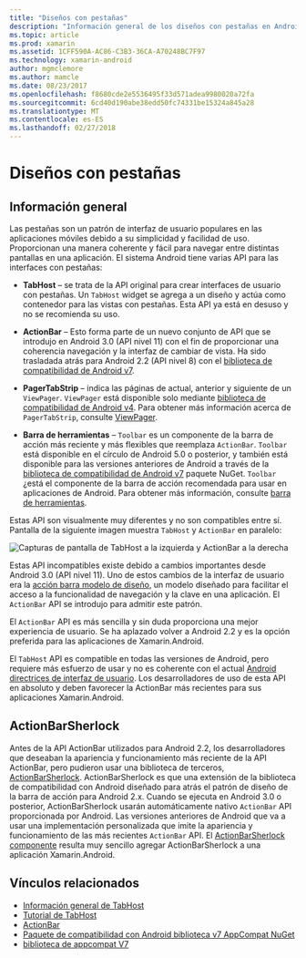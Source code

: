 ```yaml
---
title: "Diseños con pestañas"
description: "Información general de los diseños con pestañas en Android"
ms.topic: article
ms.prod: xamarin
ms.assetid: 1CFF590A-AC86-C3B3-36CA-A70248BC7F97
ms.technology: xamarin-android
author: mgmclemore
ms.author: mamcle
ms.date: 08/23/2017
ms.openlocfilehash: f8680cde2e5536495f33d571adea9980020a72fa
ms.sourcegitcommit: 6cd40d190abe38edd50fc74331be15324a845a28
ms.translationtype: MT
ms.contentlocale: es-ES
ms.lasthandoff: 02/27/2018
---
```

# <a name="tabbed-layouts"></a>Diseños con pestañas

<a name="Overview" />

## <a name="overview"></a>Información general

Las pestañas son un patrón de interfaz de usuario populares en las aplicaciones móviles debido a su simplicidad y facilidad de uso. Proporcionan una manera coherente y fácil para navegar entre distintas pantallas en una aplicación. El sistema Android tiene varias API para las interfaces con pestañas: 

-   **TabHost** &ndash; se trata de la API original para crear interfaces de usuario con pestañas. Un `TabHost` widget se agrega a un diseño y actúa como contenedor para las vistas con pestañas. Esta API ya está en desuso y no se recomienda su uso. 

-   **ActionBar** &ndash; Esto forma parte de un nuevo conjunto de API que se introdujo en Android 3.0 (API nivel 11) con el fin de proporcionar una coherencia navegación y la interfaz de cambiar de vista. Ha sido trasladada atrás para Android 2.2 (API nivel 8) con el [biblioteca de compatibilidad de Android v7](https://www.nuget.org/packages/Xamarin.Android.Support.v7.AppCompat/). 

-   **PagerTabStrip** &ndash; indica las páginas de actual, anterior y siguiente de un `ViewPager`. `ViewPager` está disponible solo mediante [biblioteca de compatibilidad de Android v4](https://www.nuget.org/packages/Xamarin.Android.Support.v4/).
     Para obtener más información acerca de `PagerTabStrip`, consulte [ViewPager](~/android/user-interface/controls/view-pager/index.md).

-   **Barra de herramientas** &ndash; `Toolbar` es un componente de la barra de acción más reciente y más flexibles que reemplaza `ActionBar`. `Toolbar` está disponible en el círculo de Android 5.0 o posterior, y también está disponible para las versiones anteriores de Android a través de la [biblioteca de compatibilidad de Android v7](https://www.nuget.org/packages/Xamarin.Android.Support.v7.AppCompat/) paquete NuGet. 
    `Toolbar` ¿está el componente de la barra de acción recomendada para usar en aplicaciones de Android.
    Para obtener más información, consulte [barra de herramientas](~/android/user-interface/controls/tool-bar/index.md). 


Estas API son visualmente muy diferentes y no son compatibles entre sí. Pantalla de la siguiente imagen muestra `TabHost` y `ActionBar` en paralelo: 

![Capturas de pantalla de TabHost a la izquierda y ActionBar a la derecha](images/image01.png)

Estas API incompatibles existe debido a cambios importantes desde Android 3.0 (API nivel 11). Uno de estos cambios de la interfaz de usuario era la [acción barra modelo de diseño](http://www.androidpatterns.com/uap_pattern/action-bar), un modelo diseñado para facilitar el acceso a la funcionalidad de navegación y la clave en una aplicación. El `ActionBar` API se introdujo para admitir este patrón. 

El `ActionBar` API es más sencilla y sin duda proporciona una mejor experiencia de usuario. Se ha aplazado volver a Android 2.2 y es la opción preferida para las aplicaciones de Xamarin.Android. 

El `TabHost` API es compatible en todas las versiones de Android, pero requiere más esfuerzo de usar y no es coherente con el actual [Android directrices de interfaz de usuario](http://developer.android.com/design/index.html). Los desarrolladores de uso de esta API en absoluto y deben favorecer la ActionBar más recientes para sus aplicaciones Xamarin.Android. 


<a name="Introducing_ActionBarSherlock" />

## <a name="actionbarsherlock"></a>ActionBarSherlock

Antes de la API ActionBar utilizados para Android 2.2, los desarrolladores que deseaban la apariencia y funcionamiento más reciente de la API ActionBar, pero pudieron usar una biblioteca de terceros, [ActionBarSherlock](http://actionbarsherlock.com). ActionBarSherlock es que una extensión de la biblioteca de compatibilidad con Android diseñado para atrás el patrón de diseño de la barra de acción para Android 2.x. Cuando se ejecuta en Android 3.0 o posterior, ActionBarSherlock usarán automáticamente nativo `ActionBar` API proporcionada por Android. Las versiones anteriores de Android que va a usar una implementación personalizada que imite la apariencia y funcionamiento de las más recientes `ActionBar` API. El [ActionBarSherlock componente](https://www.nuget.org/packages/xamstore-XamarinActionBarSherlock/) resulta muy sencillo agregar ActionBarSherlock a una aplicación Xamarin.Android. 



## <a name="related-links"></a>Vínculos relacionados

- [Información general de TabHost](tab-host.md)
- [Tutorial de TabHost](~/android/user-interface/layouts/tab-layout/creating-a-tabbed-ui.md)
- [ActionBar](http://developer.android.com/guide/topics/ui/actionbar.html)
- [Paquete de compatibilidad con Android biblioteca v7 AppCompat NuGet](https://www.nuget.org/packages/Xamarin.Android.Support.v7.AppCompat/)
- [biblioteca de appcompat V7](http://developer.android.com/tools/support-library/features.html#v7-appcompat)
